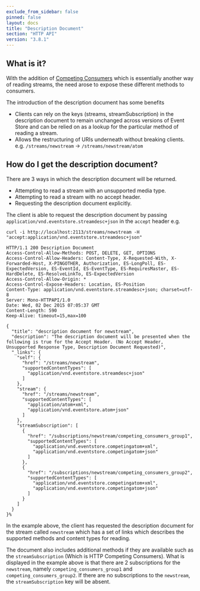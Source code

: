 ```yaml
---
exclude_from_sidebar: false
pinned: false
layout: docs
title: "Description Document"
section: "HTTP API"
version: "3.8.1"
---
```


## What is it?

With the addition of [Competing Consumers](../../../introduction/competing-consumers) which is essentially another way of reading streams, the need arose to expose these different methods to consumers.

The introduction of the description document has some benefits

- Clients can rely on the keys (streams, streamSubscription) in the description document to remain unchanged across versions of Event Store and can be relied on as a lookup for the particular method of reading a stream.
- Allows the restructuring of URIs underneath without breaking clients. e.g. `/streams/newstream` -> `/streams/newstream/atom`

## How do I get the description document?

There are 3 ways in which the description document will be returned.

- Attempting to read a stream with an unsupported media type. 
- Attempting to read a stream with no accept header.
- Requesting the description document explicitly.

The client is able to request the description document by passing `application/vnd.eventstore.streamdesc+json` in the `accept` header
e.g.

```
curl -i http://localhost:2113/streams/newstream -H "accept:application/vnd.eventstore.streamdesc+json"
```

```
HTTP/1.1 200 Description Document
Access-Control-Allow-Methods: POST, DELETE, GET, OPTIONS
Access-Control-Allow-Headers: Content-Type, X-Requested-With, X-Forwarded-Host, X-PINGOTHER, Authorization, ES-LongPoll, ES-ExpectedVersion, ES-EventId, ES-EventType, ES-RequiresMaster, ES-HardDelete, ES-ResolveLinkTo, ES-ExpectedVersion
Access-Control-Allow-Origin: *
Access-Control-Expose-Headers: Location, ES-Position
Content-Type: application/vnd.eventstore.streamdesc+json; charset=utf-8
Server: Mono-HTTPAPI/1.0
Date: Wed, 02 Dec 2015 07:05:37 GMT
Content-Length: 590
Keep-Alive: timeout=15,max=100

{
  "title": "description document for newstream",
  "description": "The description document will be presented when the following is true for the Accept Header. (No Accept Header, Unsupported Response Type, Description Document Requested)",
  "_links": {
    "self": {
      "href": "/streams/newstream",
      "supportedContentTypes": [
        "application/vnd.eventstore.streamdesc+json"
      ]
    },
    "stream": {
      "href": "/streams/newstream",
      "supportedContentTypes": [
        "application/atom+xml",
        "application/vnd.eventstore.atom+json"
      ]
    },
    "streamSubscription": [
      {
        "href": "/subscriptions/newstream/competing_consumers_group1",
        "supportedContentTypes": [
          "application/vnd.eventstore.competingatom+xml",
          "application/vnd.eventstore.competingatom+json"
        ]
      },
      {
        "href": "/subscriptions/newstream/competing_consumers_group2",
        "supportedContentTypes": [
          "application/vnd.eventstore.competingatom+xml",
          "application/vnd.eventstore.competingatom+json"
        ]
      }
    ]
  }
}%
```

In the example above, the client has requested the description document for the stream called `newstream` which has a set of links which describes the supported methods and content types for reading.

The document also includes additional methods if they are available such as the `streamSubscription` (Which is HTTP Competing Consumers). What is displayed in the example above is that there are 2 subscriptions for the `newstream`, namely `competing_consumers_group1` and `competing_consumers_group2`. If there are no subscriptions to the `newstream`, the `streamSubscription` key will be absent.